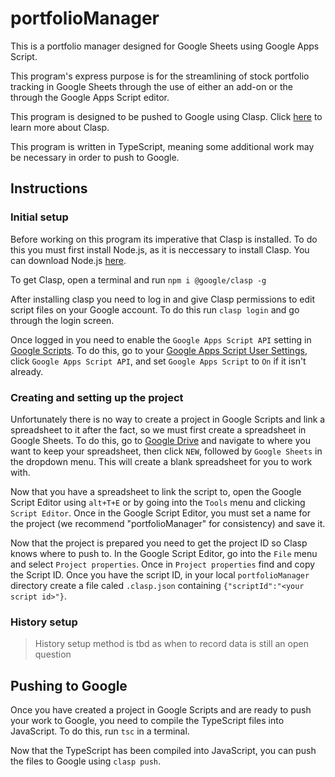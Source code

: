# portfolioManager
This is a portfolio manager designed for Google Sheets using Google Apps Script.

This program's express purpose is for the streamlining of stock portfolio tracking in Google Sheets through the use of either an add-on or the through the Google Apps Script editor.

This program is designed to be pushed to Google using Clasp. Click [here](https://github.com/google/clasp) to learn more about Clasp.

This program is written in TypeScript, meaning some additional work may be necessary in order to push to Google. 

## Instructions
### Initial setup
Before working on this program its imperative that Clasp is installed. 
To do this you must first install Node.js, as it is neccessary to install Clasp. You can download Node.js [here](https://nodejs.org/en/download/).

To get Clasp, open a terminal and run `npm i @google/clasp -g`

After installing clasp you need to log in and give Clasp permissions to edit script files on your Google account. To do this run `clasp login` and go through the login screen.

Once logged in you need to enable the `Google Apps Script API` setting in [Google Scripts](https://scripts.google.com). To do this, go to your [Google Apps Script User Settings](https://script.google.com/home/usersettings), click `Google Apps Script API`, and set `Google Apps Script` to `On` if it isn't already.

### Creating and setting up the project
Unfortunately there is no way to create a project in Google Scripts and link a spreadsheet to it after the fact, so we must first create a spreadsheet in Google Sheets. To do this, go to [Google Drive](https://drive.google.com) and navigate to where you want to keep your spreadsheet, then click `NEW`, followed by `Google Sheets` in the dropdown menu. This will create a blank spreadsheet for you to work with.

Now that you have a spreadsheet to link the script to, open the Google Script Editor using `alt+T+E` or by going into the `Tools` menu and clicking `Script Editor`. Once in the Google Script Editor, you must set a name for the project (we recommend "portfolioManager" for consistency) and save it.

Now that the project is prepared you need to get the project ID so Clasp knows where to push to. In the Google Script Editor, go into the `File` menu and select `Project properties`. Once in `Project properties` find and copy the Script ID. Once you have the script ID, in your local `portfolioManager` directory create a file caled `.clasp.json` containing `{"scriptId":"<your script id>"}`.

### History setup
> History setup method is tbd as when to record data is still an open question

## Pushing to Google
Once you have created a project in Google Scripts and are ready to push your work to Google, you need to compile the TypeScript files into JavaScript.
To do this, run `tsc` in a terminal.

Now that the TypeScript has been compiled into JavaScript, you can push the files to Google using `clasp push`. 
